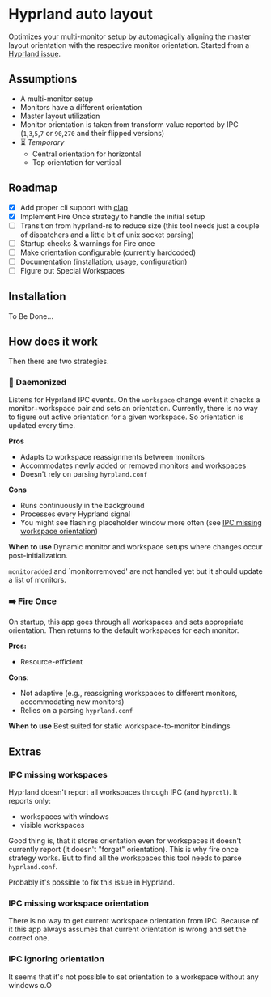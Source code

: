 # Hyprland auto layout

Optimizes your multi-monitor setup by automagically aligning the master layout orientation with the respective monitor orientation.
Started from a [Hyprland issue](https://github.com/hyprwm/Hyprland/issues/3174).

## Assumptions

- A multi-monitor setup
- Monitors have a different orientation
- Master layout utilization
- Monitor orientation is taken from transform value reported by IPC (`1`,`3`,`5`,`7` or `90`,`270` and their flipped versions)
- ⏳ *Temporary*
  - Central orientation for horizontal
  - Top orientation for vertical

## Roadmap

- [x] Add proper cli support with [clap](https://github.com/clap-rs/clap)
- [x] Implement Fire Once strategy to handle the initial setup
- [ ] Transition from hyprland-rs to reduce size (this tool needs just a couple of dispatchers and a little bit of unix socket parsing)
- [ ] Startup checks & warnings for Fire once
- [ ] Make orientation configurable (currently hardcoded)
- [ ] Documentation (installation, usage, configuration)
- [ ] Figure out Special Workspaces

## Installation

To Be Done...

## How does it work

Then there are two strategies.

### 🔁 Daemonized

Listens for Hyprland IPC events.
On the `workspace` change event it checks a monitor+workspace pair and sets an orientation.
Currently, there is no way to figure out active orientation for a given workspace.
So orientation is updated every time.

**Pros**
- Adapts to workspace reassignments between monitors
- Accommodates newly added or removed monitors and workspaces
- Doesn't rely on parsing `hyrpland.conf`

**Cons**
- Runs continuously in the background
- Processes every Hyprland signal
- You might see flashing placeholder window more often (see [IPC missing workspace orientation](#IPC-missing-workspace-orientation))

**When to use**
Dynamic monitor and workspace setups where changes occur post-initialization.

`monitoradded` and `monitorremoved' are not handled yet but it should update a list of monitors.

### ➡️ Fire Once

On startup, this app goes through all workspaces and sets appropriate orientation.
Then returns to the default workspaces for each monitor.

**Pros:**
- Resource-efficient

**Cons:**
- Not adaptive (e.g., reassigning workspaces to different monitors, accommodating new monitors)
- Relies on a parsing `hyprland.conf`

**When to use**
Best suited for static workspace-to-monitor bindings

## Extras

### IPC missing workspaces

Hyprland doesn't report all workspaces through IPC (and `hyprctl`).
It reports only:

- workspaces with windows
- visible workspaces

Good thing is, that it stores orientation even for workspaces it doesn't currently report (it doesn't "forget" orientation).
This is why fire once strategy works.
But to find all the workspaces this tool needs to parse `hyprland.conf`.

Probably it's possible to fix this issue in Hyprland.

### IPC missing workspace orientation

There is no way to get current workspace orientation from IPC.
Because of it this app always assumes that current orientation is wrong and set the correct one.

### IPC ignoring orientation

It seems that it's not possible to set orientation to a workspace without any windows o.O
